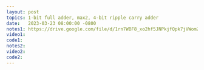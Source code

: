 ```yaml
---
layout: post
topics: 1-bit full adder, max2, 4-bit ripple carry adder
date:   2023-03-23 08:00:00 -0800
notes1: https://drive.google.com/file/d/1rn7WBF8_xo2hf5JNPkjfQpk7jVWomZyP/view?usp=share_link
video1: 
code1:
notes2: 
video2: 
code2:  
---
```

